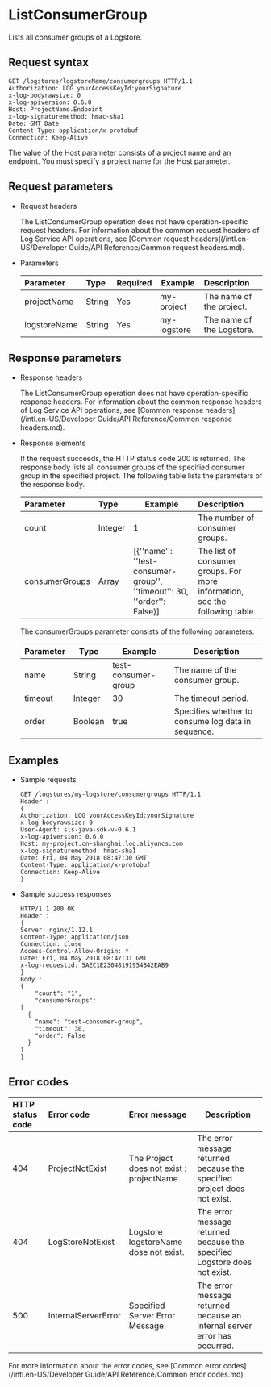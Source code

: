 # ListConsumerGroup

Lists all consumer groups of a Logstore.

## Request syntax

```
GET /logstores/logstoreName/consumergroups HTTP/1.1
Authorization: LOG yourAccessKeyId:yourSignature
x-log-bodyrawsize: 0
x-log-apiversion: 0.6.0
Host: ProjectName.Endpoint
x-log-signaturemethod: hmac-sha1
Date: GMT Date
Content-Type: application/x-protobuf
Connection: Keep-Alive
```

The value of the Host parameter consists of a project name and an endpoint. You must specify a project name for the Host parameter.

## Request parameters

-   Request headers

    The ListConsumerGroup operation does not have operation-specific request headers. For information about the common request headers of Log Service API operations, see [Common request headers](/intl.en-US/Developer Guide/API Reference/Common request headers.md).

-   Parameters

    |Parameter|Type|Required|Example|Description|
    |:--------|:---|:-------|-------|:----------|
    |projectName|String|Yes|my-project|The name of the project.|
    |logstoreName|String|Yes|my-logstore|The name of the Logstore.|


## Response parameters

-   Response headers

    The ListConsumerGroup operation does not have operation-specific response headers. For information about the common response headers of Log Service API operations, see [Common response headers](/intl.en-US/Developer Guide/API Reference/Common response headers.md).

-   Response elements

    If the request succeeds, the HTTP status code 200 is returned. The response body lists all consumer groups of the specified consumer group in the specified project. The following table lists the parameters of the response body.

    |Parameter|Type|Example|Description|
    |:--------|:---|-------|:----------|
    |count|Integer|1|The number of consumer groups.|
    |consumerGroups|Array|\[\{''name'': ''test-consumer-group'', ''timeout'': 30, ''order'': False\}\]|The list of consumer groups. For more information, see the following table.|

    The consumerGroups parameter consists of the following parameters.

    |Parameter|Type|Example|Description|
    |---------|----|-------|-----------|
    |name|String|test-consumer-group|The name of the consumer group.|
    |timeout|Integer|30|The timeout period.|
    |order|Boolean|true|Specifies whether to consume log data in sequence.|


## Examples

-   Sample requests

    ```
    GET /logstores/my-logstore/consumergroups HTTP/1.1
    Header :
    {
    Authorization: LOG yourAccessKeyId:yourSignature
    x-log-bodyrawsize: 0
    User-Agent: sls-java-sdk-v-0.6.1
    x-log-apiversion: 0.6.0
    Host: my-project.cn-shanghai.log.aliyuncs.com
    x-log-signaturemethod: hmac-sha1
    Date: Fri, 04 May 2018 08:47:30 GMT
    Content-Type: application/x-protobuf
    Connection: Keep-Alive
    }
    ```

-   Sample success responses

    ```
    HTTP/1.1 200 OK
    Header :
    {
    Server: nginx/1.12.1
    Content-Type: application/json
    Connection: close
    Access-Control-Allow-Origin: *
    Date: Fri, 04 May 2018 08:47:31 GMT
    x-log-requestid: 5AEC1E23048191954B42EAB9
    }
    Body :
    {
        "count": "1",
        "consumerGroups": 
    [
      {
        "name": "test-consumer-group",
        "timeout": 30,
        "order": False
      }
    ]
    }
    ```


## Error codes

|HTTP status code|Error code|Error message|Description|
|:---------------|:---------|:------------|-----------|
|404|ProjectNotExist|The Project does not exist : projectName.|The error message returned because the specified project does not exist.|
|404|LogStoreNotExist|Logstore logstoreName dose not exist.|The error message returned because the specified Logstore does not exist.|
|500|InternalServerError|Specified Server Error Message.|The error message returned because an internal server error has occurred.|

For more information about the error codes, see [Common error codes](/intl.en-US/Developer Guide/API Reference/Common error codes.md).

